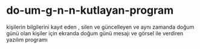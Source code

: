 # do-um-g-n-n-kutlayan-program
kişilerin bilgilerini kayıt eden , silen ve güncelleyen ve aynı zamanda doğum günü olan kişiler için ekranda doğum günü mesajı ve görsel ile verdiren yazılım programı
